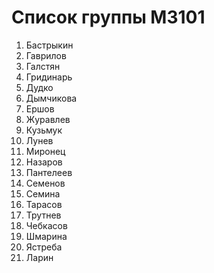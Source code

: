# Список группы M3101

1. Бастрыкин
2. Гаврилов
3. Галстян
4. Гридинарь
5. Дудко
6. Дымчикова
7. Ершов
8. Журавлев
9. Кузьмук
10. Лунев
11. Миронец
12. Назаров
13. Пантелеев
14. Семенов
15. Семина
16. Тарасов
17. Трутнев
18. Чебкасов
19. Шмарина
20. Ястреба
21. Ларин
